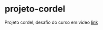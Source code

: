 # projeto-cordel
Projeto cordel, desafio do curso em video
<a href='https://joaovittormatos.github.io/projeto-cordel/index.html'> link <a>
